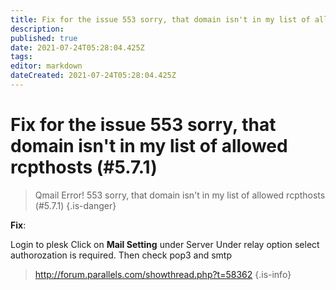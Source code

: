 ```yaml
---
title: Fix for the issue 553 sorry, that domain isn't in my list of allowed rcpthosts (#5.7.1)
description: 
published: true
date: 2021-07-24T05:28:04.425Z
tags: 
editor: markdown
dateCreated: 2021-07-24T05:28:04.425Z
---
```


# Fix for the issue 553 sorry, that domain isn't in my list of allowed rcpthosts (#5.7.1)


> Qmail Error! 
> 553 sorry, that domain isn't in my list of allowed rcpthosts (#5.7.1)
{.is-danger}

**Fix**:

Login to plesk
Click on **Mail Setting** under Server
Under relay option select authorozation is required. Then check pop3 and smtp

> http://forum.parallels.com/showthread.php?t=58362 
{.is-info}



